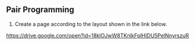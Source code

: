 ## Pair Programming

1. Create a page according to the layout shown in the link below.

https://drive.google.com/open?id=18klOJwW8TKnlkFplHIDU5PelNnyrszuR

